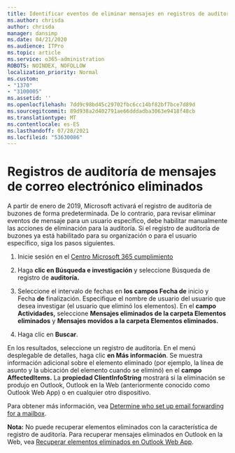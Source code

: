 ```yaml
---
title: Identificar eventos de eliminar mensajes en registros de auditoría
ms.author: chrisda
author: chrisda
manager: dansimp
ms.date: 04/21/2020
ms.audience: ITPro
ms.topic: article
ms.service: o365-administration
ROBOTS: NOINDEX, NOFOLLOW
localization_priority: Normal
ms.custom:
- "1370"
- "3100005"
ms.assetid: ''
ms.openlocfilehash: 7dd9c98bd45c29702fbc6cc14bf82bf7bce7d89d
ms.sourcegitcommit: 89d938a2d402791ae66dddadba3063e9418f48cb
ms.translationtype: MT
ms.contentlocale: es-ES
ms.lasthandoff: 07/28/2021
ms.locfileid: "53630086"
---
```

# <a name="audit-logs-for-deleted-email-messages"></a>Registros de auditoría de mensajes de correo electrónico eliminados

A partir de enero de 2019, Microsoft activará el registro de auditoría de buzones de forma predeterminada. De lo contrario, para revisar eliminar eventos de mensaje para un usuario específico, debe habilitar manualmente las acciones de eliminación para la auditoría. Si el registro de auditoría de buzones ya está habilitado para su organización o para el usuario específico, siga los pasos siguientes.

1. Inicie sesión en el [Centro Microsoft 365 cumplimiento](https://protection.office.com/)

2. Haga **clic en Búsqueda e investigación** y seleccione Búsqueda de registro de **auditoría.**

3. Seleccione el intervalo de fechas en **los campos Fecha de** inicio y Fecha **de** finalización. Especifique el nombre de usuario del usuario que desea investigar (el usuario que eliminó los elementos). En el **campo Actividades,** seleccione **Mensajes eliminados de la carpeta Elementos eliminados** y **Mensajes movidos a la carpeta Elementos eliminados.**

4. Haga clic en **Buscar**.

En los resultados, seleccione un registro de auditoría. En el menú desplegable de detalles, haga clic **en Más información**. Se muestra información adicional sobre el elemento eliminado (por ejemplo, la línea de asunto y la ubicación del elemento cuando se eliminó) en el **campo AffectedItems.** La **propiedad ClientInfoString** mostrará si la eliminación se produjo en Outlook, Outlook en la Web (anteriormente conocido como Outlook Web App) o en cualquier otro dispositivo.

Para obtener más información, vea [Determine who set up email forwarding for a mailbox](/microsoft-365/compliance/auditing-troubleshooting-scenarios#determine-if-a-user-deleted-email-items).

**Nota:** No puede recuperar elementos eliminados con la característica de registro de auditoría. Para recuperar mensajes eliminados en Outlook en la Web, vea [Recuperar elementos eliminados en Outlook Web App](https://support.office.com/article/C3D8FC15-EEEF-4F1C-81DF-E27964B7EDD4).
